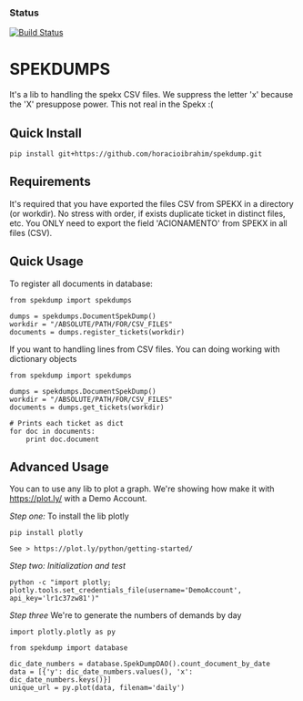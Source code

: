 ### Status
[![Build Status](https://travis-ci.org/horacioibrahim/spekdump.svg?branch=master)](https://travis-ci.org/horacioibrahim/spekdump)

SPEKDUMPS
==========
It's a lib to handling the spekx CSV files. We suppress the 
letter 'x' because the 'X' presuppose power. This not real in the Spekx :(
 

Quick Install
-----------
```
pip install git+https://github.com/horacioibrahim/spekdump.git
```

Requirements
------------
It's required that you have exported the files CSV from SPEKX in a
directory (or workdir). No stress with order, if exists duplicate ticket
in distinct files, etc. You ONLY need to export the field 'ACIONAMENTO'
from SPEKX in all files (CSV).


Quick Usage
-----------
To register all documents in database:

```
from spekdump import spekdumps

dumps = spekdumps.DocumentSpekDump()
workdir = "/ABSOLUTE/PATH/FOR/CSV_FILES"
documents = dumps.register_tickets(workdir)

```

If you want to handling lines from CSV files. You can doing working with
dictionary objects

```
from spekdump import spekdumps

dumps = spekdumps.DocumentSpekDump()
workdir = "/ABSOLUTE/PATH/FOR/CSV_FILES"
documents = dumps.get_tickets(workdir)

# Prints each ticket as dict
for doc in documents:
    print doc.document

```

Advanced Usage
----------------
You can to use any lib to plot a graph. We're showing how make it 
with https://plot.ly/ with a Demo Account. 

*Step one:*
To install the lib plotly
```
pip install plotly

See > https://plot.ly/python/getting-started/
```

*Step two: Initialization and test*
```
python -c "import plotly; plotly.tools.set_credentials_file(username='DemoAccount', api_key='lr1c37zw81')"
```

*Step three*
We're to generate the numbers of demands by day 
```
import plotly.plotly as py

from spekdump import database

dic_date_numbers = database.SpekDumpDAO().count_document_by_date
data = [{'y': dic_date_numbers.values(), 'x': dic_date_numbers.keys()}]
unique_url = py.plot(data, filenam='daily')

```
